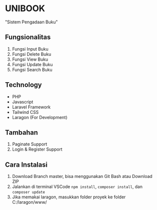 # UNIBOOK 
"Sistem Pengadaan Buku"

## Fungsionalitas
1. Fungsi Input Buku
2. Fungsi Delete Buku
3. Fungsi View Buku
4. Fungsi Update Buku
5. Fungsi Search Buku

## Technology
- PHP
- Javascript
- Laravel Framework
- Tailwind CSS 
- Laragon (For Development)

## Tambahan
1. Paginate Support
2. Login & Register Support

## Cara Instalasi
1. Download Branch master, bisa menggunakan Git Bash atau Download ZIP
2. Jalankan di terminal VSCode ```npm install```, ```composer install```, dan ```composer update```
4. Jika memakai laragon, masukkan folder proyek ke folder C:/laragon/www/


